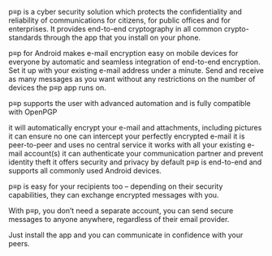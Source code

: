 p≡p is a cyber security solution which protects the confidentiality and reliability of communications for citizens, for public offices and for enterprises. It provides end-to-end cryptography in all common crypto-standards through the app that you install on your phone.

p≡p for Android makes e-mail encryption easy on mobile devices for everyone by automatic and seamless integration of end-to-end encryption. Set it up with your existing e-mail address under a minute. Send and receive as many messages as you want without any restrictions on the number of devices the p≡p app runs on.

p≡p supports the user with advanced automation and is fully compatible with OpenPGP

it will automatically encrypt your e-mail and attachments, including pictures
it can ensure no one can intercept your perfectly encrypted e-mail
it is peer-to-peer and uses no central service
it works with all your existing e-mail account(s)
it can authenticate your communication partner and prevent identity theft
it offers security and privacy by default
p≡p is end-to-end and supports all commonly used Android devices.

p≡p is easy for your recipients too – depending on their security capabilities, they can exchange encrypted messages with you.

With p≡p, you don’t need a separate account, you can send secure messages to anyone anywhere, regardless of their email provider.

Just install the app and you can communicate in confidence with your peers.
